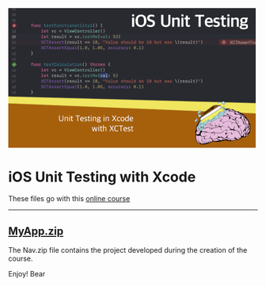 <img src="https://raw.githubusercontent.com/bearc0025/onlineCourses/main/iOSUnitTest/icon.png" alt="iOS Unit Testing" style="width:500px;"/>

# iOS Unit Testing with Xcode

These files go with this [online course](https://amzn.to/3pEaO9s)

<hr/>

## [MyApp.zip](https://github.com/bearc0025/onlineCourses/raw/main/iOSUnitTest/MyApp.zip)

The Nav.zip file contains the project developed during the creation of the course.


Enjoy!
Bear

